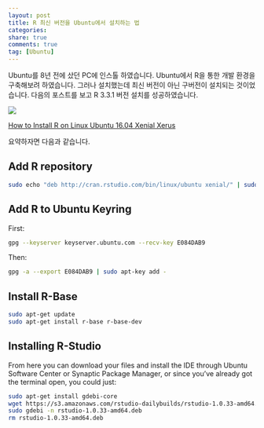 ```yaml
---
layout: post
title: R 최신 버전을 Ubuntu에서 설치하는 법
categories: 
share: true
comments: true
tag: [Ubuntu]
---
```


Ubuntu를 8년 전에 샀던 PC에 인스톨 하였습니다. Ubuntu에서 R을 통한 개발 환경을 구축해보려 하였습니다. 그러나 설치했는데 최신 버전이 아닌 구버전이 설치되는 것이었습니다. 다음의 포스트를 보고 R 3.3.1 버전 설치를 성공하였습니다.

![](http://i.imgur.com/e7cSKs6.png)

[How to Install R on Linux Ubuntu 16.04 Xenial Xerus](https://www.r-bloggers.com/how-to-install-r-on-linux-ubuntu-16-04-xenial-xerus/)

요약하자면 다음과 같습니다.

## Add R repository

```bash
sudo echo "deb http://cran.rstudio.com/bin/linux/ubuntu xenial/" | sudo tee -a /etc/apt/sources.list
```

## Add R to Ubuntu Keyring

First:

```bash
gpg --keyserver keyserver.ubuntu.com --recv-key E084DAB9
```

Then:

```bash
gpg -a --export E084DAB9 | sudo apt-key add -
```

## Install R-Base

```bash
sudo apt-get update
sudo apt-get install r-base r-base-dev
```

## Installing R-Studio

From here you can download your files and install the IDE through Ubuntu Software Center or Synaptic Package Manager, or since you’ve already got the terminal open, you could just:

```bash
sudo apt-get install gdebi-core
wget https://s3.amazonaws.com/rstudio-dailybuilds/rstudio-1.0.33-amd64.deb
sudo gdebi -n rstudio-1.0.33-amd64.deb
rm rstudio-1.0.33-amd64.deb
```

